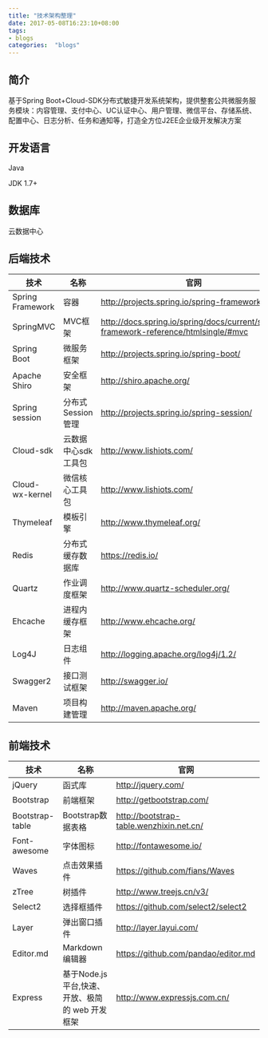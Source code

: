 ```yaml
---
title: "技术架构整理"
date: 2017-05-08T16:23:10+08:00
tags:
- blogs
categories:  "blogs" 
---
```

## 简介

基于Spring Boot+Cloud-SDK分布式敏捷开发系统架构，提供整套公共微服务服务模块：内容管理、支付中心、UC认证中心、用户管理、微信平台、存储系统、配置中心、日志分析、任务和通知等，打造全方位J2EE企业级开发解决方案

## 开发语言

Java

 

JDK 1.7+

## 数据库

云数据中心

## 后端技术

| **技术**          | **名称**            | **官网**                                                     |
| ----------------- | ------------------- | ------------------------------------------------------------ |
| Spring  Framework | 容器                | <http://projects.spring.io/spring-framework/>                |
| SpringMVC         | MVC框架             | <http://docs.spring.io/spring/docs/current/spring-framework-reference/htmlsingle/#mvc> |
| Spring Boot       | 微服务框架          | http://projects.spring.io/spring-boot/                       |
| Apache Shiro      | 安全框架            | <http://shiro.apache.org/>                                   |
| Spring session    | 分布式Session管理   | <http://projects.spring.io/spring-session/>                  |
| Cloud-sdk         | 云数据中心sdk工具包 | <http://www.lishiots.com/>                                      |
| Cloud-wx-kernel   | 微信核心工具包      | <http://www.lishiots.com/>                                      |
| Thymeleaf         | 模板引擎            | <http://www.thymeleaf.org/>                                  |
| Redis             | 分布式缓存数据库    | <https://redis.io/>                                          |
| Quartz            | 作业调度框架        | <http://www.quartz-scheduler.org/>                           |
| Ehcache           | 进程内缓存框架      | <http://www.ehcache.org/>                                    |
| Log4J             | 日志组件            | <http://logging.apache.org/log4j/1.2/>                       |
| Swagger2          | 接口测试框架        | <http://swagger.io/>                                         |
| Maven             | 项目构建管理        | <http://maven.apache.org/>                                   |

## 前端技术

| **技术**        | **名称**                                         | **官网**                                   |
| --------------- | ------------------------------------------------ | ------------------------------------------ |
| jQuery          | 函式库                                           | <http://jquery.com/>                       |
| Bootstrap       | 前端框架                                         | <http://getbootstrap.com/>                 |
| Bootstrap-table | Bootstrap数据表格                                | <http://bootstrap-table.wenzhixin.net.cn/> |
| Font-awesome    | 字体图标                                         | <http://fontawesome.io/>                   |
| Waves           | 点击效果插件                                     | <https://github.com/fians/Waves>           |
| zTree           | 树插件                                           | <http://www.treejs.cn/v3/>                 |
| Select2         | 选择框插件                                       | <https://github.com/select2/select2>       |
| Layer           | 弹出窗口插件                                     | http://layer.layui.com/                    |
| Editor.md       | Markdown编辑器                                   | <https://github.com/pandao/editor.md>      |
| Express         | 基于Node.js 平台,快速、开放、极简的 web 开发框架 | http://www.expressjs.com.cn/               |

 
